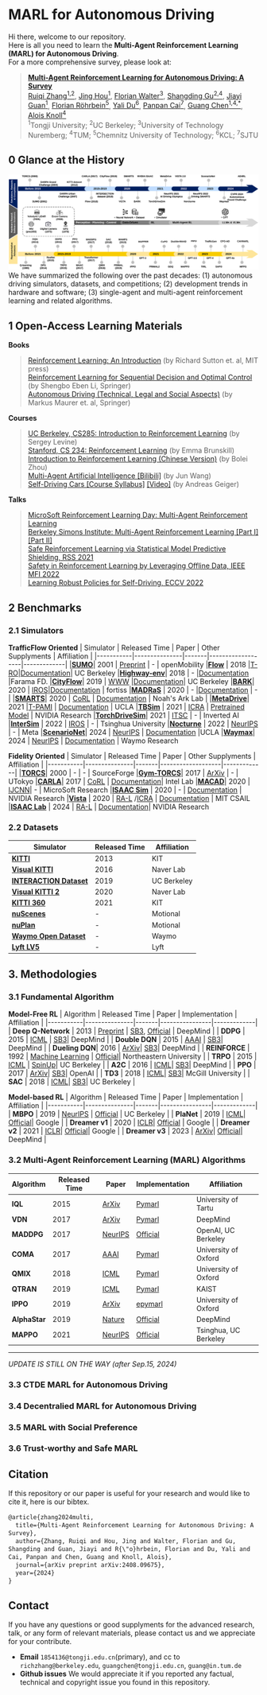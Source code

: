 # MARL for Autonomous Driving

Hi there, welcome to our repository.  
Here is all you need to learn the **Multi-Agent Reinforcement Learning (MARL) for Autonomous Driving**.  
For a more comprehensive survey, please look at:
> [**Multi-Agent Reinforcement Learning for Autonomous Driving: A Survey**](https://arxiv.org/abs/2408.09675)  
> [Ruiqi Zhang<sup>1,2</sup>](https://ruiqizhang99.github.io), [Jing Hou<sup>1</sup>](https://scholar.google.com/citations?user=8mO6YIMAAAAJ), [Florian Walter<sup>3</sup>](https://scholar.google.com/citations?user=Z3QCbaUAAAAJ), [Shangding Gu<sup>2,4</sup>](https://scholar.google.com/citations?user=E1GCDXUAAAAJ), [Jiayi Guan<sup>1</sup>](https://scholar.google.com/citations?user=PbNNo9cAAAAJ), [Florian Röhrbein<sup>5</sup>](https://scholar.google.com/citations?user=IEOJBbAAAAAJ), [Yali Du<sup>6</sup>](https://scholar.google.com/citations?user=WMlPkOoAAAAJ), [Panpan Cai<sup>7</sup>](https://cindycia.github.io/), [Guang Chen<sup>1,4,*</sup>](https://ispc-group.github.io/), [Alois Knoll<sup>4</sup>](https://scholar.google.com/citations?user=-CA8QgwAAAAJ)  
> <sup>1</sup>Tongji University; <sup>2</sup>UC Berkeley; <sup>3</sup>University of Technology Nuremberg; <sup>4</sup>TUM; <sup>5</sup>Chemnitz University of Technology; <sup>6</sup>KCL; <sup>7</sup>SJTU


## 0 Glance at the History

![](figures/timeline.svg)
We have summarized the following over the past decades: (1) autonomous driving simulators, datasets, and competitions; (2) development trends in hardware and software; (3) single-agent and multi-agent reinforcement learning and related algorithms.

## 1 Open-Access Learning Materials
**Books**
> [Reinforcement Learning: An Introduction](https://web.stanford.edu/class/psych209/Readings/SuttonBartoIPRLBook2ndEd.pdf) (by Richard Sutton et. al, MIT press)  
> [Reinforcement Learning for Sequential Decision and Optimal Control](https://link.springer.com/book/10.1007/978-981-19-7784-8) (by Shengbo Eben Li, Springer)  
> [Autonomous Driving (Technical, Legal and Social Aspects)](https://link.springer.com/book/10.1007/978-3-662-48847-8) (by Markus Maurer et. al, Springer)  


**Courses** 
> [UC Berkeley, CS285: Introduction to Reinforcement Learning](https://www.youtube.com/watch?v=SupFHGbytvA&list=PL_iWQOsE6TfVYGEGiAOMaOzzv41Jfm_Ps) (by Sergey Levine)  
> [Stanford, CS 234: Reinforcement Learning](https://www.youtube.com/watch?v=FgzM3zpZ55o&list=PLoROMvodv4rOSOPzutgyCTapiGlY2Nd8u) (by Emma Brunskill)  
> [Introduction to Reinforcement Learning (Chinese Version)](https://www.youtube.com/watch?v=IkEF4LpH5Ys&list=PLySQw_vQ73PyDY68KF0HdCzcILBoHVTvD) (by Bolei Zhou)  
> [Multi-Agent Artificial Intelligence [Bilibili]](https://www.bilibili.com/video/BV1fz4y1S72S?p=1&vd_source=cd04812e2c6ae50416c20981d08acf0a) (by Jun Wang)  
> [Self-Driving Cars [Course Syllabus]](https://uni-tuebingen.de/en/fakultaeten/mathematisch-naturwissenschaftliche-fakultaet/fachbereiche/informatik/lehrstuehle/autonomous-vision/lectures/self-driving-cars/) [[Video]](https://www.youtube.com/watch?v=_q4WUxgwDeg&list=PL05umP7R6ij321zzKXK6XCQXAaaYjQbzr) (by Andreas Geiger)  

**Talks**
> [MicroSoft Reinforcement Learning Day: Multi-Agent Reinforcement Learning](https://www.youtube.com/watch?v=Yd6HNZnqjis&list=PLNZMKGYv14qLCMfRuOJOrvgcKrqyPk6eB)  
> [Berkeley Simons Institute: Multi-Agent Reinforcement Learning [Part I]](https://www.youtube.com/watch?v=RCu-nU4_TQM&t=5s)[[Part II]](https://www.youtube.com/watch?v=RWBF9gG2uz0&t=30s)  
> [Safe Reinforcement Learning via Statistical Model Predictive Shielding, RSS 2021](https://www.youtube.com/watch?v=_czP3eqTjaY)  
> [Safety in Reinforcement Learning by Leveraging Offline Data, IEEE MFI 2022](https://www.youtube.com/watch?v=uvXb0P1knRw)  
> [Learning Robust Policies for Self-Driving, ECCV 2022](https://www.youtube.com/watch?v=rm-1sPQV4zg)  


## 2 Benchmarks
### 2.1 Simulators

**TrafficFlow Oriented**
| Simulator | Released Time | Paper | Other Supplyments | Affiliation |
|-----------|---------------|-------|-------------------|-------------|
|[**SUMO**](https://eclipse.dev/sumo/)| 2001 | [Preprint](https://elib.dlr.de/6661/2/dkrajzew_MESM2002.pdf) | - | openMobility
|[**Flow**](https://flow-project.github.io) | 2018 |[T-RO](https://ieeexplore.ieee.org/document/9489303)|[Documentation](https://flow-project.github.io/tutorial.html)| UC Berkeley
|[**Highway-env**](https://github.com/Farama-Foundation/HighwayEnv)| 2018 | - |[Documentation](https://highway-env.farama.org/) |Farama FD. 
|[**CityFlow**](https://github.com/cityflow-project/CityFlow/)| 2019 | [WWW](https://arxiv.org/abs/1905.05217) |[Documentation](https://cityflow-project.github.io/index.html)| UC Berkeley
|[**BARK**](https://github.com/bark-simulator/bark)| 2020 | [IROS](https://ieeexplore.ieee.org/abstract/document/9341222)|[Documentation](https://bark-simulator.github.io/tutorials/) | fortiss
|[**MADRaS**](https://github.com/madras-simulator/MADRaS) | 2020 | - |[Documentation](https://github.com/madras-simulator/MADRaS/wiki) | - |
|[**SMARTS**](https://github.com/huawei-noah/SMARTS)| 2020 | [CoRL](https://proceedings.mlr.press/v155/zhou21a.html) | [Documentation](https://smarts.readthedocs.io/en/latest/) | Noah's Ark Lab |
|[**MetaDrive**](https://github.com/metadriverse/metadrive)| 2021 |[T-PAMI](https://ieeexplore.ieee.org/abstract/document/9829243) | [Documentation](https://metadrive-simulator.readthedocs.io/en/latest/) | UCLA 
|[**TBSim**](https://github.com/NVlabs/traffic-behavior-simulation) | 2021 | [ICRA](https://ieeexplore.ieee.org/abstract/document/10161167) | [Pretrained Model](https://drive.google.com/drive/folders/1y3_HO1c721pFrFOYeGGjORV58g6zNEds) | NVIDIA Research
|[**TorchDriveSim**](https://github.com/inverted-ai/torchdrivesim)|  2021 | [ITSC](https://ieeexplore.ieee.org/document/9565113) | - | Inverted AI
|[**InterSim**](https://github.com/Tsinghua-MARS-Lab/InterSim) | 2022 | [IROS](https://ieeexplore.ieee.org/abstract/document/9982008) | - | Tsinghua University
|[**Nocturne**](https://github.com/facebookresearch/nocturne) | 2022 | [NeurIPS](https://papers.nips.cc/paper_files/paper/2022/hash/191e9e721a2748a860714fb23aaf7c5d-Abstract-Datasets_and_Benchmarks.html) | - | Meta
|[**ScenarioNet**](https://github.com/metadriverse/scenarionet)| 2024 | [NeurIPS](https://proceedings.neurips.cc/paper_files/paper/2023/hash/0c26a501df8fb919a0350e2df06b5d39-Abstract-Datasets_and_Benchmarks.html) | [Documentation](https://scenarionet.readthedocs.io/en/latest/operations.html) |UCLA
|[**Waymax**](https://github.com/waymo-research/waymax)| 2024 | [NeurIPS](https://openreview.net/pdf?id=7VSBaP2OXN) | [Documentation](https://waymo-research.github.io/waymax/docs/) | Waymo Research

**Fidelity Oriented**
| Simulator | Released Time | Paper | Other Supplyments | Affiliation |
|-----------|---------------|-------|-------------------|-------------|
|[**TORCS**](https://sourceforge.net/projects/torcs/)| 2000 | - | - | SourceForge
|[**Gym-TORCS**](https://github.com/ugo-nama-kun/gym_torcs)| 2017 | [ArXiv](https://arxiv.org/pdf/1304.1672) | - | UTokyo
|[**CARLA**](https://github.com/carla-simulator/carla)| 2017 | [CoRL](https://proceedings.mlr.press/v78/dosovitskiy17a.html) | [Documentation](https://carla.readthedocs.io/en/latest/)| Intel Lab
|[**MACAD**](https://github.com/praveen-palanisamy/macad-gym)| 2020 | [IJCNN](https://ieeexplore.ieee.org/stamp/stamp.jsp?tp=&arnumber=9207663)| - | MicroSoft Research
|[**ISAAC Sim**](https://developer.nvidia.com/isaac/sim) | 2020 | - | [Documentation](https://docs.omniverse.nvidia.com/isaacsim/latest/installation/index.html) | NVIDIA Research
|[**Vista**](https://github.com/vista-simulator/vista) | 2020 |  [RA-L](https://ieeexplore.ieee.org/abstract/document/8957584) /[ICRA](https://ieeexplore.ieee.org/stamp/stamp.jsp?tp=&arnumber=9812276) | [Documentation](https://vista.csail.mit.edu/) | MIT CSAIL
|[**ISAAC Lab**](https://github.com/isaac-sim/IsaacLab) | 2024 | [RA-L](https://ieeexplore.ieee.org/abstract/document/10107764) | [Documentation](https://isaac-sim.github.io/IsaacLab/index.html)| NVIDIA Research


### 2.2 Datasets
| Simulator | Released Time | Affiliation |
|-----------|---------------|-------------|
|[**KITTI**](https://www.cvlibs.net/datasets/kitti/)| 2013 | KIT |
|[**Visual KITTI**](https://europe.naverlabs.com/research/computer-vision/proxy-virtual-worlds-vkitti-1/)| 2016 | Naver Lab |
|[**INTERACTION Dataset**](https://interaction-dataset.com/)| 2019 | UC Berkeley |
|[**Visual KITTI 2**](https://europe.naverlabs.com/research/computer-vision/proxy-virtual-worlds-vkitti-2/)| 2020 | Naver Lab |
|[**KITTI 360**](https://www.cvlibs.net/datasets/kitti-360/)| 2021 | KIT |
|[**nuScenes**](https://www.nuscenes.org/) | - | Motional |
|[**nuPlan**](https://www.nuscenes.org/nuplan) | - | Motional |
|[**Waymo Open Dataset**](https://waymo.com/open/) | - |  Waymo |
|[**Lyft LV5**](https://github.com/cognitive-robots/lyft_prediction_dataset_tools) | - | Lyft |


## 3. Methodologies
### 3.1 Fundamental Algorithm
**Model-Free RL**
| Algorithm | Released Time | Paper | Implementation | Affiliation |
|-----------|---------------|-------|----------------|-------------|
| **Deep Q-Network** | 2013 | [Preprint](https://people.engr.tamu.edu/guni/csce642/files/dqn.pdf)  | [SB3](https://github.com/DLR-RM/stable-baselines3/tree/master/stable_baselines3/dqn), [Official](https://github.com/google-deepmind/dqn) | DeepMind |
| **DDPG** | 2015 | [ICML](https://proceedings.mlr.press/v32/lillicrap15.pdf) | [SB3](https://github.com/DLR-RM/stable-baselines3/tree/master/stable_baselines3/ddpg)| DeepMind |
| **Double DQN** | 2015 | [AAAI](https://arxiv.org/abs/1509.06461) | [SB3](https://github.com/DLR-RM/stable-baselines3)| DeepMind |
| **Dueling DQN**| 2016 | [ArXiv](https://arxiv.org/abs/1511.06581)| [SB3](https://github.com/DLR-RM/stable-baselines3)| DeepMind |
| **REINFORCE**  | 1992 | [Machine Learning](https://link.springer.com/article/10.1007/bf00992696) | [Official](https://github.com/rlcode/reinforcement-learning)| Northeastern University     |
| **TRPO** | 2015 | [ICML](https://proceedings.mlr.press/v37/schulman15.pdf) | [SpinUp](https://github.com/openai/spinningup/tree/master/spinup/algos/pytorch/trpo)| UC Berkeley |
| **A2C**  | 2016 | [ICML](https://proceedings.mlr.press/v48/mniha16.pdf)| [SB3](https://github.com/DLR-RM/stable-baselines3)| DeepMind |
| **PPO** | 2017 | [ArXiv](https://arxiv.org/abs/1707.06347)| [SB3](https://github.com/DLR-RM/stable-baselines3/tree/master/stable_baselines3/ppo)| OpenAI |
| **TD3** | 2018 | [ICML](https://proceedings.mlr.press/v80/fujimoto18a.html)| [SB3](https://github.com/DLR-RM/stable-baselines3/tree/master/stable_baselines3/td3)| McGill University |
| **SAC** | 2018 | [ICML](https://proceedings.mlr.press/v80/haarnoja18b.html)| [SB3](https://github.com/DLR-RM/stable-baselines3/tree/master/stable_baselines3/sac)| UC Berkeley |


**Model-based RL**
| Algorithm | Released Time | Paper | Implementation | Affiliation |
|-----------|---------------|-------|----------------|-------------|
| **MBPO**  | 2019 | [NeurIPS](https://proceedings.neurips.cc/paper_files/paper/2019/file/5faf461eff3099671ad63c6f3f094f7f-Paper.pdf) | [Official](https://github.com/JannerM/mbpo) | UC Berkeley |
| **PlaNet** | 2019 | [ICML](https://proceedings.mlr.press/v97/hafner19a.html)| [Official](https://github.com/google-research/planet)| Google |
| **Dreamer v1** | 2020 | [ICLR](https://openreview.net/forum?id=S1lOTC4tDS)| [Official](https://github.com/danijar/dreamer) | Google |
| **Dreamer v2** | 2021 | [ICLR](https://arxiv.org/pdf/2010.02193)| [Official](https://github.com/danijar/dreamer)| Google |
| **Dreamer v3** | 2023 | [ArXiv](https://arxiv.org/abs/2301.04104)| [Official](https://github.com/danijar/dreamerv3)| DeepMind |

### 3.2 Multi-Agent Reinforcement Learning (MARL) Algorithms
| Algorithm | Released Time | Paper | Implementation | Affiliation |
|-----------|---------------|-------|----------------|-------------|
| **IQL**| 2015 | [ArXiv](https://arxiv.org/pdf/1511.08779) | [Pymarl](https://arxiv.org/pdf/1511.08779) | University of Tartu |
| **VDN**| 2017 | [ArXiv](https://arxiv.org/pdf/1706.05296)| [Pymarl](https://github.com/oxwhirl/pymarl)| DeepMind |
| **MADDPG**| 2017 | [NeurIPS](https://proceedings.neurips.cc/paper/2017/file/68a9750337a418a86fe06c1991a1d64c-Paper.pdf) | [Official](https://github.com/openai/maddpg)| OpenAI, UC Berkeley|
| **COMA**| 2017 | [AAAI](https://ojs.aaai.org/index.php/AAAI/article/view/11794)| [Pymarl](https://github.com/oxwhirl/pymarl) | University of Oxford |
| **QMIX**| 2018 | [ICML](https://proceedings.mlr.press/v80/rashid18a.html)| [Pymarl](https://github.com/oxwhirl/pymarl) | University of Oxford |
| **QTRAN**| 2019 | [ICML](https://proceedings.mlr.press/v97/son19a.html)| [Pymarl](https://github.com/oxwhirl/pymarl) | KAIST |
| **IPPO** | 2019 | [ArXiv](https://arxiv.org/abs/2011.09533)| [epymarl](https://github.com/uoe-agents/epymarl) | University of Oxford |
| **AlphaStar**| 2019 | [Nature](https://www.nature.com/articles/s41586-019-1724-z)| [Official](https://github.com/google-deepmind/alphastar) | DeepMind | 
| **MAPPO** | 2021 | [NeurIPS](https://papers.nips.cc/paper_files/paper/2022/hash/9c1535a02f0ce079433344e14d910597-Abstract-Datasets_and_Benchmarks.html)| [Official](https://github.com/zoeyuchao/mappo) | Tsinghua, UC Berkeley|

-----------
*UPDATE IS STILL ON THE WAY (after Sep.15, 2024)*

### 3.3 CTDE MARL for Autonomous Driving


### 3.4 Decentralied MARL for Autonomous Driving


### 3.5 MARL with Social Preference


### 3.6 Trust-worthy and Safe MARL




## Citation
If this repository or our paper is useful for your research and would like to cite it, here is our bibtex.
```
@article{zhang2024multi,
  title={Multi-Agent Reinforcement Learning for Autonomous Driving: A Survey},
  author={Zhang, Ruiqi and Hou, Jing and Walter, Florian and Gu, Shangding and Guan, Jiayi and R{\"o}hrbein, Florian and Du, Yali and Cai, Panpan and Chen, Guang and Knoll, Alois},
  journal={arXiv preprint arXiv:2408.09675},
  year={2024}
}
```

## Contact
If you have any questions or good supplyments for the advanced research, talk, or any form of relevant materials, please contact us and we appreciate for your contribute.
- **Email** ``1854136@tongji.edu.cn``(primary), and cc to ``richzhang@berkeley.edu``, ``guangchen@tongji.edu.cn``, ``guang@in.tum.de``
- **Github issues** We would appreciate it if you reported any factual, technical and copyright issue you found in this repository.

